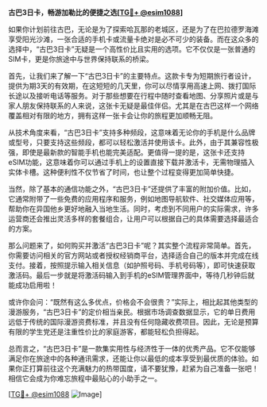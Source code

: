 **古巴3日卡，畅游加勒比的便捷之选[[TG💪+ @esim1088](https://t.me/s/esim1088)]**

如果你计划前往古巴，无论是为了探索哈瓦那的老城区，还是为了在巴拉德罗海滩享受阳光沙滩，一张合适的手机卡或流量卡绝对是必不可少的装备。而在这众多的选择中，“古巴3日卡”无疑是一个高性价比且实用的选项。它不仅仅是一张普通的SIM卡，更是你旅途中与世界保持联系的桥梁。

首先，让我们来了解一下“古巴3日卡”的主要特点。这款卡专为短期旅行者设计，提供为期3天的有效期，在这短短的几天里，你可以尽情享用高速上网、拨打国际长途以及接听电话等服务。对于那些想要在行程中随时查看地图、分享照片或是与家人朋友保持联系的人来说，这张卡无疑是最佳伴侣。尤其是在古巴这样一个网络覆盖相对有限的地方，拥有这样一张卡会让你的旅程更加顺畅无阻。

从技术角度来看，“古巴3日卡”支持多种频段，这意味着无论你的手机是什么品牌或型号，只要支持这些频段，都可以轻松激活并使用该卡。此外，由于其兼容性极强，即使是最新款的智能手机也能完美适配。更值得一提的是，这张卡还支持eSIM功能，这意味着你可以通过手机上的设置直接下载并激活卡，无需物理插入实体卡槽。这种便利性不仅节省了时间，也让整个过程变得更加简单快捷。

当然，除了基本的通信功能之外，“古巴3日卡”还提供了丰富的附加价值。比如，它通常附带了一些免费的应用程序和服务，例如地图导航软件、社交媒体应用等，帮助你在异国他乡更好地融入当地生活。同时，考虑到不同用户的实际需求，许多运营商还会推出灵活多样的套餐组合，让用户可以根据自己的具体需要选择最适合的方案。

那么问题来了，如何购买并激活“古巴3日卡”呢？其实整个流程非常简单。首先，你需要访问相关的官方网站或者授权经销商平台，选择适合自己的版本并完成在线支付。接着，按照提示输入相关信息（如护照号码、手机号码等），即可快速获取激活码。最后一步就是将激活码输入到手机的eSIM管理界面中，等待几秒钟后就能成功启用啦！

或许你会问：“既然有这么多优点，价格会不会很贵？”实际上，相比起其他类型的漫游服务，“古巴3日卡”的定价相当亲民。根据市场调查数据显示，它的单日费用远低于传统的国际漫游资费标准，并且没有任何隐藏收费项目。因此，无论是预算有限的学生党还是注重性价比的家庭游客，都能轻松负担得起。

总而言之，“古巴3日卡”是一款集实用性与经济性于一体的优秀产品。它不仅能够满足你在旅途中的各种通讯需求，还能让你以最低的成本享受到最优质的体验。如果你正打算前往这个充满魅力的热带国度，请不要犹豫，赶紧为自己准备一张吧！相信它会成为你难忘旅程中最贴心的小助手之一。

[[TG💪+ @esim1088](https://t.me/s/esim1088) ![Image](https://i.postimg.cc/4NQfJmqS/Snipaste-2025-05-13-00-14-12.png)]